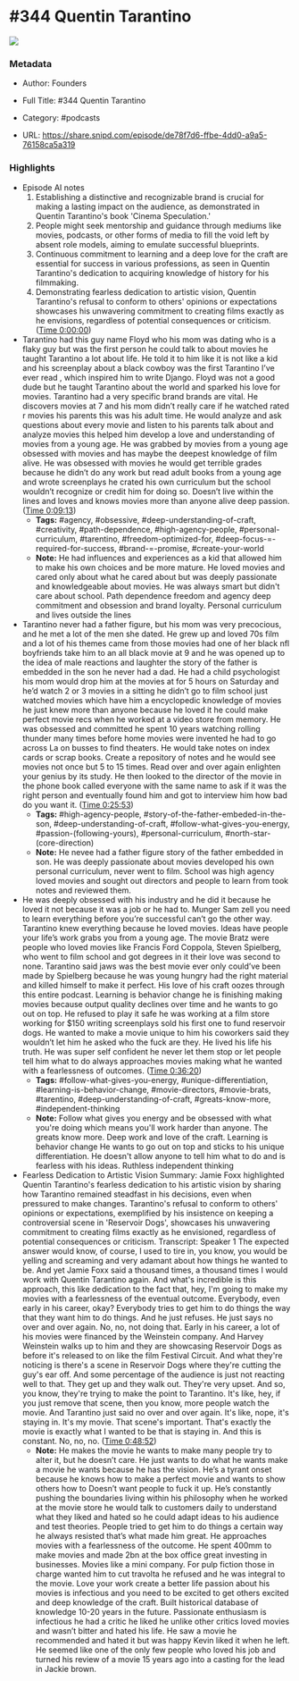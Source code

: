 # #344 Quentin Tarantino

![](https://wsrv.nl/?url=https%3A%2F%2Fimage.simplecastcdn.com%2Fimages%2F57933a1d-c5a9-4040-9aca-e766ae2ec0eb%2F721c2dd0-f766-4405-a701-dcd9179d4a5b%2F3000x3000%2F1495013501artwork.jpg%3Faid%3Drss_feed&w=100&h=100)

### Metadata

- Author: Founders
- Full Title: #344 Quentin Tarantino
- Category: #podcasts



- URL: https://share.snipd.com/episode/de78f7d6-ffbe-4dd0-a9a5-76158ca5a319

### Highlights

- Episode AI notes
  1. Establishing a distinctive and recognizable brand is crucial for making a lasting impact on the audience, as demonstrated in Quentin Tarantino's book 'Cinema Speculation.'
  2. People might seek mentorship and guidance through mediums like movies, podcasts, or other forms of media to fill the void left by absent role models, aiming to emulate successful blueprints.
  3. Continuous commitment to learning and a deep love for the craft are essential for success in various professions, as seen in Quentin Tarantino's dedication to acquiring knowledge of history for his filmmaking.
  4. Demonstrating fearless dedication to artistic vision, Quentin Tarantino's refusal to conform to others' opinions or expectations showcases his unwavering commitment to creating films exactly as he envisions, regardless of potential consequences or criticism. ([Time 0:00:00](https://share.snipd.com/episode-takeaways/fe80bfa8-114e-4484-8153-bde2300a9db3))
- Tarantino had this guy name Floyd who his mom was dating who is a flaky guy but was the first person he could talk to about movies he taught Tarantino a lot about life. He told it to him like it is not like a kid and his screenplay about a black cowboy was the first Tarantino I’ve ever read , which inspired him to write Django. Floyd was not a good dude but he taught Tarantino about the world and sparked his love for movies. Tarantino had a very specific brand brands are vital. He discovers movies at 7 and his mom didn’t really care if he watched rated r movies his parents this was his adult time. He would analyze and ask questions about every movie and listen to his parents talk about and analyze movies this helped him develop a love and understanding of movies from a young age. He was grabbed by movies from a young age obsessed with movies and has maybe the deepest knowledge of film alive. He was obsessed with movies he would get terrible grades because he didn’t do any work but read adult books from a young age and wrote screenplays he crated his own curriculum but the school wouldn’t recognize or credit him for doing so. Doesn’t live within the lines and loves and knows movies more than anyone alive deep passion. ([Time 0:09:13](https://share.snipd.com/snip/658c4e0c-8b76-47b0-bd1d-79c7e0471c68))
    - **Tags:** #agency, #obsessive, #deep-understanding-of-craft, #creativity, #path-dependence, #high-agency-people, #personal-curriculum, #tarentino, #freedom-optimized-for, #deep-focus-=-required-for-success, #brand-=-promise, #create-your-world
    - **Note:** He had influences and experiences as a kid that allowed him to make his own choices and be more mature. He loved movies and cared only about what he cared about but was deeply passionate and knowledgeable about movies. He was always smart but didn't care about school. Path dependence freedom and agency deep commitment and obsession and brand loyalty. Personal curriculum and lives outside the lines
- Tarantino never had a father figure, but his mom was very precocious, and he met a lot of the men she dated. He grew up and loved 70s film and a lot of his themes came from those movies had one of her black nfl boyfriends take him to an all black movie at 9 and he was opened up to the idea of male reactions and laughter the story of the father is embedded in the son he never had a dad. He had a child psychologist his mom would drop him at the movies at for 5 hours on Saturday and he’d watch 2 or 3 movies in a sitting he didn’t go to film school just watched movies which have him a encyclopedic knowledge of movies he just knew more than anyone because he loved it he could make perfect movie recs when he worked at a video store from memory. He was obsessed and committed he spent 10 years watching rolling thunder many times before home movies were invented he had to go across La on busses to find theaters. He would take notes on index cards or scrap books. Create a repository of notes and he would see movies not once but 5 to 15 times. Read over and over again enlighten your genius by its study. He then looked to the director of the movie in the phone book called everyone with the same name to ask if it was the right person and eventually found him and got to interview him how bad do you want it. ([Time 0:25:53](https://share.snipd.com/snip/ef4166bb-cb98-4b90-8023-65df25f3f768))
    - **Tags:** #high-agency-people, #story-of-the-father-embeded-in-the-son, #deep-understanding-of-craft, #follow-what-gives-you-energy, #passion-(following-yours), #personal-curriculum, #north-star-(core-direction)
    - **Note:** He nevee had a father figure story of the father embedded in son.
      He was deeply passionate about movies developed his own personal curriculum, never went to film. School was high agency loved movies and sought out directors and people to learn from took notes and reviewed them.
- He was deeply obsessed with his industry and he did it because he loved it not because it was a job or he had to. Munger Sam zell you need to learn everything before you’re successful can’t go the other way. Tarantino knew everything because he loved movies. Ideas have people your life’s work grabs you from a young age. The movie Bratz were people who loved movies like Francis Ford Coppola, Steven Spielberg, who went to film school and got degrees in it their love was second to none. Tarantino said jaws was the best movie ever only could’ve been made by Spielberg because he was young hungry had the right material and killed himself to make it perfect. His love of his craft oozes through this entire podcast. Learning is behavior change he is finishing making movies because output quality declines over time and he wants to go out on top. He refused to play it safe he was working at a film store working for $150 writing screenplays sold his first one to fund reservoir dogs. He wanted to make a movie unique to him his coworkers said they wouldn’t let him he asked who the fuck are they. He lived his life his truth. He was super self confident he never let them stop or let people tell him what to do always approaches movies making what he wanted with a fearlessness of outcomes. ([Time 0:36:20](https://share.snipd.com/snip/388ae232-2ee0-41a4-a9e8-54d969c32978))
    - **Tags:** #follow-what-gives-you-energy, #unique-differentiation, #learning-is-behavior-change, #movie-directors, #movie-brats, #tarentino, #deep-understanding-of-craft, #greats-know-more, #independent-thinking
    - **Note:** Follow what gives you energy and be obsessed with what you're doing which means you'll work harder than anyone. The greats know more. Deep work and love of the craft. Learning is behavior change He wants to go out on top and sticks to his unique differentiation. He doesn't allow anyone to tell him what to do and is fearless with his ideas. Ruthless independent thinking
- Fearless Dedication to Artistic Vision
  Summary:
  Jamie Foxx highlighted Quentin Tarantino's fearless dedication to his artistic vision by sharing how Tarantino remained steadfast in his decisions, even when pressured to make changes.
  Tarantino's refusal to conform to others' opinions or expectations, exemplified by his insistence on keeping a controversial scene in 'Reservoir Dogs', showcases his unwavering commitment to creating films exactly as he envisioned, regardless of potential consequences or criticism.
  Transcript:
  Speaker 1
  The expected answer would know, of course, I used to tire in, you know, you would be yelling and screaming and very adamant about how things he wanted to be. And yet Jamie Foxx said a thousand times, a thousand times I would work with Quentin Tarantino again. And what's incredible is this approach, this like dedication to the fact that, hey, I'm going to make my movies with a fearlessness of the eventual outcome. Everybody, even early in his career, okay? Everybody tries to get him to do things the way that they want him to do things. And he just refuses. He just says no over and over again. No, no, not doing that. Early in his career, a lot of his movies were financed by the Weinstein company. And Harvey Weinstein walks up to him and they are showcasing Reservoir Dogs as before it's released to on like the film Festival Circuit. And what they're noticing is there's a scene in Reservoir Dogs where they're cutting the guy's ear off. And some percentage of the audience is just not reacting well to that. They get up and they walk out. They're very upset. And so, you know, they're trying to make the point to Tarantino. It's like, hey, if you just remove that scene, then you know, more people watch the movie. And Tarantino just said no over and over again. It's like, nope, it's staying in. It's my movie. That scene's important. That's exactly the movie is exactly what I wanted to be that is staying in. And this is constant. No, no, no. ([Time 0:48:52](https://share.snipd.com/snip/0ea2e7c1-aa46-4ab7-87f4-a7dc008d13e5))
    - **Note:** He makes the movie he wants to make many people try to alter it, but he doesn’t care. He just wants to do what he wants make a movie he wants because he has the vision. He’s a tyrant onset because he knows how to make a perfect movie and wants to show others how to Doesn’t want people to fuck it up. He’s constantly pushing the boundaries living within his philosophy when he worked at the movie store he would talk to customers daily to understand what they liked and hated so he could adapt ideas to his audience and test theories. People tried to get him to do things a certain way he always resisted that’s what made him great. He approaches movies with a fearlessness of the outcome. He spent 400mm to make movies and made 2bn at the box office great investing in businesses. Movies like a mini company. For pulp fiction those in charge wanted him to cut travolta he refused and he was integral to the movie. Love your work create a better life passion about his movies is infectious and you need to be excited to get others excited and deep knowledge of the craft. Built historical database of knowledge 10-20 years in the future. Passionate enthusiasm is infectious he had a critic he liked he unlike other critics loved movies and wasn’t bitter and hated his life. He saw a movie he recommended and hated it but was happy Kevin liked it when he left. He seemed like one of the only few people who loved his job and turned his review of a movie 15 years ago into a casting for the lead in Jackie brown.
